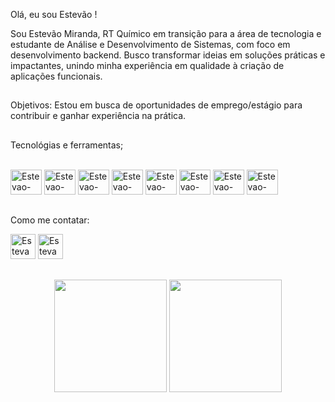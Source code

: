 
Olá, eu sou Estevão !

Sou Estevão Miranda, RT Químico em transição para a área de tecnologia e estudante de Análise e Desenvolvimento de Sistemas, com foco em desenvolvimento backend. 
Busco transformar ideias em soluções práticas e impactantes, unindo minha experiência em qualidade à criação de aplicações funcionais. 

## 

Objetivos:
Estou em busca de oportunidades de emprego/estágio para contribuir e ganhar experiência na prática.

## 

Tecnológias e ferramentas;
 <div>
 <div style="display: inline_block"><br>
  <img aling= "center"alt=Estevao-PHP" height= "40" width="50" src="https://cdn.jsdelivr.net/gh/devicons/devicon@latest/icons/php/php-original.svg" />
 <img aling= "center"alt=Estevao-Laravel" height= "40" width="50" src="https://img.icons8.com/?size=100&id=lRjcvhvtR81o&format=png&color=000000" />
 <img aling= "center"alt=Estevao-MYSQL" height= "40" width="50" src="https://cdn.jsdelivr.net/gh/devicons/devicon@latest/icons/mysql/mysql-original-wordmark.svg" />
 <img aling= "center"alt=Estevao-git" height= "40" width="50" src="https://cdn.jsdelivr.net/gh/devicons/devicon@latest/icons/git/git-original.svg" />
  <img aling= "center"alt=Estevao-HTML5" height= "40" width="50" src="https://img.icons8.com/?size=100&id=v8RpPQUwv0N8&format=png&color=000000" />
  <img aling= "center"alt=Estevao-CSS3" height= "40" width="50" src="https://img.icons8.com/?size=100&id=7gdY5qNXaKC0&format=png&color=000000" />
  <img aling= "center"alt=Estevao-JS" height= "40" width="50" src="https://img.icons8.com/?size=100&id=PXTY4q2Sq2lG&format=png&color=000000" />
 <img aling= "center"alt=Estevao-java" height= "40" width="50" src="https://cdn.jsdelivr.net/gh/devicons/devicon@latest/icons/java/java-original-wordmark.svg" />
  </div>
 
##

Como me contatar:
<div>
<a href= "https://www.linkedin.com/in/estevaomiranda/" target="_blank"><img aling= "center"alt=Estevao-linkdi" height= "40" width="40" src="https://img.icons8.com/?size=100&id=xuvGCOXi8Wyg&format=png&color=000000" target="_blank" rel="external"></a>
<a href= "mailto:estevao.a98@gmail.com" target="_blank"><img aling= "center"alt=Estevao-gmail" height= "40" width="40" src="https://img.icons8.com/?size=100&id=qyRpAggnV0zH&format=png&color=000000" rel="external"></a>
 </div>
 
##


<div align="center">
    <img height="180em" src="https://github-readme-stats.vercel.app/api/top-langs/?username=EstevaoA98&layout=compact&theme=discord_old_blurple" />
    <img height="180em" src="https://github-readme-stats.vercel.app/api?username=EstevaoA98&hide=issues&show_icons=true&theme=discord_old_blurple" />
</div>





